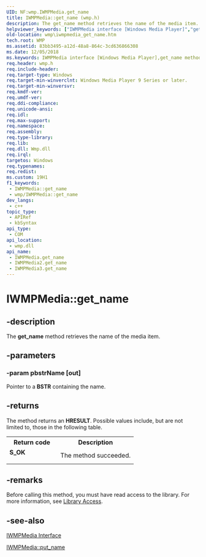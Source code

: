 ```yaml
---
UID: NF:wmp.IWMPMedia.get_name
title: IWMPMedia::get_name (wmp.h)
description: The get_name method retrieves the name of the media item.
helpviewer_keywords: ["IWMPMedia interface [Windows Media Player]","get_name method","IWMPMedia.get_name","IWMPMedia2 interface [Windows Media Player]","get_name method","IWMPMedia2::get_name","IWMPMedia3 interface [Windows Media Player]","get_name method","IWMPMedia3::get_name","IWMPMedia::get_name","IWMPMediaget_name","get_name","get_name method [Windows Media Player]","get_name method [Windows Media Player]","IWMPMedia interface","get_name method [Windows Media Player]","IWMPMedia2 interface","get_name method [Windows Media Player]","IWMPMedia3 interface","wmp.iwmpmedia_get_name","wmp/IWMPMedia2::get_name","wmp/IWMPMedia3::get_name","wmp/IWMPMedia::get_name"]
old-location: wmp\iwmpmedia_get_name.htm
tech.root: WMP
ms.assetid: 83bb3495-a12d-48a8-864c-3cd636866308
ms.date: 12/05/2018
ms.keywords: IWMPMedia interface [Windows Media Player],get_name method, IWMPMedia.get_name, IWMPMedia2 interface [Windows Media Player],get_name method, IWMPMedia2::get_name, IWMPMedia3 interface [Windows Media Player],get_name method, IWMPMedia3::get_name, IWMPMedia::get_name, IWMPMediaget_name, get_name, get_name method [Windows Media Player], get_name method [Windows Media Player],IWMPMedia interface, get_name method [Windows Media Player],IWMPMedia2 interface, get_name method [Windows Media Player],IWMPMedia3 interface, wmp.iwmpmedia_get_name, wmp/IWMPMedia2::get_name, wmp/IWMPMedia3::get_name, wmp/IWMPMedia::get_name
req.header: wmp.h
req.include-header: 
req.target-type: Windows
req.target-min-winverclnt: Windows Media Player 9 Series or later.
req.target-min-winversvr: 
req.kmdf-ver: 
req.umdf-ver: 
req.ddi-compliance: 
req.unicode-ansi: 
req.idl: 
req.max-support: 
req.namespace: 
req.assembly: 
req.type-library: 
req.lib: 
req.dll: Wmp.dll
req.irql: 
targetos: Windows
req.typenames: 
req.redist: 
ms.custom: 19H1
f1_keywords:
 - IWMPMedia::get_name
 - wmp/IWMPMedia::get_name
dev_langs:
 - c++
topic_type:
 - APIRef
 - kbSyntax
api_type:
 - COM
api_location:
 - wmp.dll
api_name:
 - IWMPMedia.get_name
 - IWMPMedia2.get_name
 - IWMPMedia3.get_name
---
```


# IWMPMedia::get_name


## -description

The <b>get_name</b> method retrieves the name of the media item.

## -parameters

### -param pbstrName [out]

Pointer to a <b>BSTR</b> containing the name.

## -returns

The method returns an <b>HRESULT</b>. Possible values include, but are not limited to, those in the following table.

<table>
<tr>
<th>Return code</th>
<th>Description</th>
</tr>
<tr>
<td width="40%">
<dl>
<dt><b>S_OK</b></dt>
</dl>
</td>
<td width="60%">
The method succeeded.

</td>
</tr>
</table>

## -remarks

Before calling this method, you must have read access to the library. For more information, see <a href="https://docs.microsoft.com/windows/desktop/WMP/library-access">Library Access</a>.

## -see-also

<a href="https://docs.microsoft.com/windows/desktop/api/wmp/nn-wmp-iwmpmedia">IWMPMedia Interface</a>



<a href="https://docs.microsoft.com/windows/desktop/api/wmp/nf-wmp-iwmpmedia-put_name">IWMPMedia::put_name</a>

